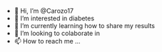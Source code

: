 - 👋 Hi, I’m @Carozo17
- 👀 I’m interested in diabetes
- 🌱 I’m currently learning how to share my results
- 💞️ I’m looking to colaborate in 
- 📫 How to reach me ...

<!---
Carozo17/Carozo17 is a ✨ special ✨ repository because its `README.md` (this file) appears on your GitHub profile.
You can click the Preview link to take a look at your changes.
--->
